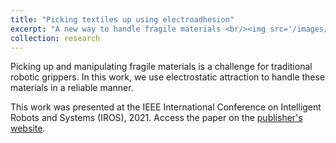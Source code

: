 ```yaml
---
title: "Picking textiles up using electroadhesion"
excerpt: "A new way to handle fragile materials <br/><img src='/images/projectImages/EAPaper_500x328.PNG'>"
collection: research
---
```


Picking up and manipulating fragile materials is a challenge for traditional robotic grippers. In this work, we use electrostatic attraction to handle these materials in a reliable manner.

This work was presented at the IEEE International Conference on Intelligent Robots and Systems (IROS), 2021. Access the paper on the [publisher's website](https://ieeexplore.ieee.org/document/9636095).
